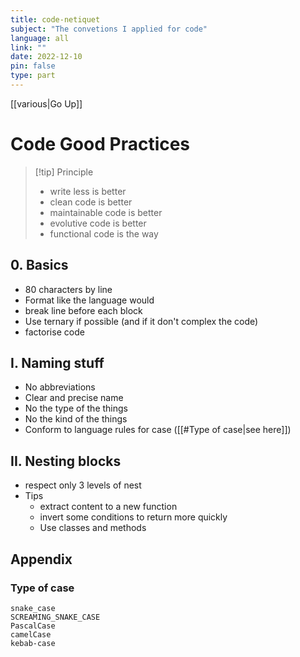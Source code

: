 ```yaml
---
title: code-netiquet
subject: "The convetions I applied for code"
language: all
link: ""
date: 2022-12-10
pin: false
type: part
---
```

[[various|Go Up]]
# Code Good Practices

>[!tip] Principle
>+ write less is better
>+ clean code is better
>+ maintainable code is better
>+ evolutive code is better
>+ functional code is the way

## 0. Basics
+ 80 characters by line
+ Format like the language would
+ break line before each block
+ Use ternary if possible (and if it don't complex the code)
+ factorise code

## I. Naming stuff
+ No abbreviations
+ Clear and precise name
+ No the type of the things
+ No the kind of the things
+ Conform to language rules for case ([[#Type of case|see here]])

## II. Nesting blocks
+ respect only 3 levels of nest
+ Tips
	+ extract content to a new function
	+ invert some conditions to return more quickly
	+ Use classes and methods

## Appendix
### Type of case
```shell
snake_case
SCREAMING_SNAKE_CASE
PascalCase
camelCase
kebab-case
```